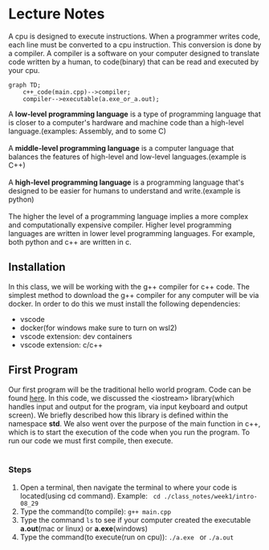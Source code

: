 # Lecture Notes
A cpu is designed to execute instructions. When a programmer writes code, 
each line must be converted to a cpu instruction. This conversion is 
done by a compiler. A compiler is a software on your computer designed
to translate code written by a human, to code(binary) that can be read and
executed by your cpu.
```mermaid
graph TD;
    c++_code(main.cpp)-->compiler;
    compiler-->executable(a.exe_or_a.out);
```
A **low-level programming language** is a type of programming language that is closer to a computer's hardware and machine code than a high-level language.(examples: Assembly, and to some C) <br><br>
A **middle-level programming language** is a computer language that balances the features of high-level and low-level languages.(example is C++) <br><br>
A **high-level programming language** is a programming language that's designed to be easier for humans to understand and write.(example is python)<br><br>
The higher the level of a programming language implies a more complex and computationally expensive compiler. Higher level programming languages are written in lower level programming languages. For example, both python and c++ are written in c.   


## Installation
In this class, we will be working with the g++ compiler for c++ code. 
The simplest method to download the g++ compiler for any computer will be via docker.
In order to do this we must install the following dependencies:
* vscode
* docker(for windows make sure to turn on wsl2) 
* vscode extension: dev containers 
* vscode extension: c/c++


## First Program 
Our first program will be the traditional hello world program. Code can be found [here](./main.cpp). In this code, we discussed the \<iostream\> library(which handles input and output for the program, via input keyboard and output screen). We briefly described how this library is defined within the namespace **std**. We also went over the purpose of the main function in c++, which is to start the execution of the code when you run the program. To run our code we must first compile, then execute.<br><br>

### Steps 
1. Open a terminal, then navigate the terminal to where your code is located(using cd command). Example: ``` cd ./class_notes/week1/intro-08_29``` 
2. Type the command(to compile): ``` g++ main.cpp ```
3. Type the command ``` ls ``` to see if your computer created the executable **a.out**(mac or linux) or **a.exe**(windows)
4. Type the command(to execute(run on cpu)): ```./a.exe ``` or ```./a.out ``` 